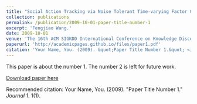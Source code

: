 ```yaml
---
title: "Social Action Tracking via Noise Tolerant Time-varying Factor Graphs"
collection: publications
permalink: /publication/2009-10-01-paper-title-number-1
excerpt: 'Fengjiao Wang.'
date: 2009-10-01
venue: 'The 16th ACM SIGKDD International Conference on Knowledge Discovery and Data Mining (KDD 2020)'
paperurl: 'http://academicpages.github.io/files/paper1.pdf'
citation: 'Your Name, You. (2009). &quot;Paper Title Number 1.&quot; <i>Journal 1</i>. 1(1).'
---
```

This paper is about the number 1. The number 2 is left for future work.

[Download paper here](http://academicpages.github.io/files/paper1.pdf)

Recommended citation: Your Name, You. (2009). "Paper Title Number 1." <i>Journal 1</i>. 1(1).
